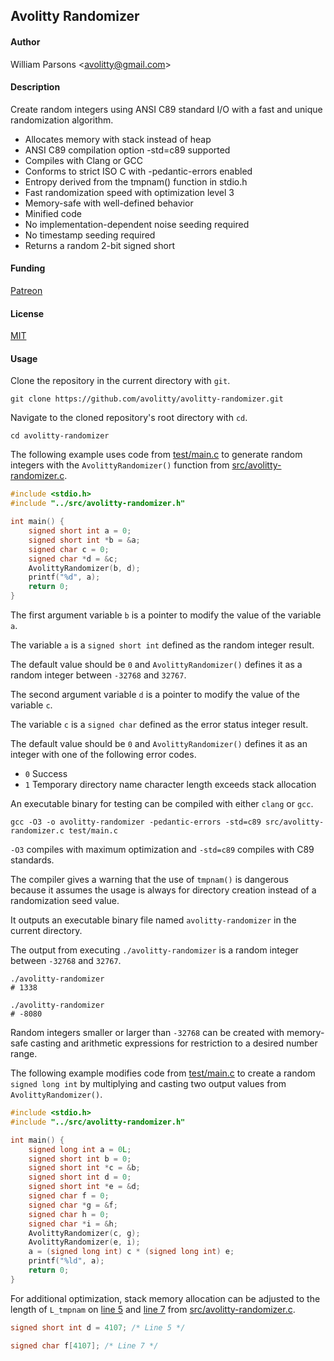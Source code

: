 ## Avolitty Randomizer

#### Author
William Parsons <[avolitty@gmail.com](avolitty@gmail.com)>

#### Description
Create random integers using ANSI C89 standard I/O with a fast and unique randomization algorithm.

- Allocates memory with stack instead of heap
- ANSI C89 compilation option -std=c89 supported
- Compiles with Clang or GCC
- Conforms to strict ISO C with -pedantic-errors enabled
- Entropy derived from the tmpnam() function in stdio.h
- Fast randomization speed with optimization level 3
- Memory-safe with well-defined behavior
- Minified code
- No implementation-dependent noise seeding required
- No timestamp seeding required
- Returns a random 2-bit signed short

#### Funding
[Patreon](https://www.patreon.com/avolitty)

#### License
[MIT](https://github.com/avolitty/avolitty-randomizer/blob/main/LICENSE)

#### Usage
Clone the repository in the current directory with `git`.

``` console
git clone https://github.com/avolitty/avolitty-randomizer.git
```

Navigate to the cloned repository's root directory with `cd`.

``` console
cd avolitty-randomizer
```

The following example uses code from [test/main.c](https://github.com/avolitty/avolitty-randomizer/blob/main/test/main.c) to generate random integers with the `AvolittyRandomizer()` function from [src/avolitty-randomizer.c](https://github.com/avolitty/avolitty-randomizer/blob/main/src/avolitty-randomizer.c).

``` c
#include <stdio.h>
#include "../src/avolitty-randomizer.h"

int main() {
	signed short int a = 0;
	signed short int *b = &a;
	signed char c = 0;
	signed char *d = &c;
	AvolittyRandomizer(b, d);
	printf("%d", a);
	return 0;
}
```

The first argument variable `b` is a pointer to modify the value of the variable `a`.

The variable `a` is a `signed short int` defined as the random integer result.

The default value should be `0` and `AvolittyRandomizer()` defines it as a random integer between `-32768` and `32767`.

The second argument variable `d` is a pointer to modify the value of the variable `c`.

The variable `c` is a `signed char` defined as the error status integer result.

The default value should be `0` and `AvolittyRandomizer()` defines it as an integer with one of the following error codes.

- `0` Success
- `1` Temporary directory name character length exceeds stack allocation

An executable binary for testing can be compiled with either `clang` or `gcc`.

``` console
gcc -O3 -o avolitty-randomizer -pedantic-errors -std=c89 src/avolitty-randomizer.c test/main.c
```

`-O3` compiles with maximum optimization and `-std=c89` compiles with C89 standards.

The compiler gives a warning that the use of `tmpnam()` is dangerous because it assumes the usage is always for directory creation instead of a randomization seed value.

It outputs an executable binary file named `avolitty-randomizer` in the current directory.

The output from executing `./avolitty-randomizer` is a random integer between `-32768` and `32767`.

``` console
./avolitty-randomizer
# 1338

./avolitty-randomizer
# -8080
```

Random integers smaller or larger than `-32768` can be created with memory-safe casting and arithmetic expressions for restriction to a desired number range.

The following example modifies code from [test/main.c](https://github.com/avolitty/avolitty-randomizer/blob/main/test/main.c) to create a random `signed long int` by multiplying and casting two output values from `AvolittyRandomizer()`.

``` c
#include <stdio.h>
#include "../src/avolitty-randomizer.h"

int main() {
	signed long int a = 0L;
	signed short int b = 0;
	signed short int *c = &b;
	signed short int d = 0;
	signed short int *e = &d;
	signed char f = 0;
	signed char *g = &f;
	signed char h = 0;
	signed char *i = &h;
	AvolittyRandomizer(c, g);
	AvolittyRandomizer(e, i);
	a = (signed long int) c * (signed long int) e;
	printf("%ld", a);
	return 0;
}
```

For additional optimization, stack memory allocation can be adjusted to the length of `L_tmpnam` on [line 5](https://github.com/avolitty/avolitty-randomizer/blob/main/src/avolitty-randomizer.c#L5) and [line 7](https://github.com/avolitty/avolitty-randomizer/blob/main/src/avolitty-randomizer.c#L7) from [src/avolitty-randomizer.c](https://github.com/avolitty/avolitty-randomizer/blob/main/src/avolitty-randomizer.c).

``` c
signed short int d = 4107; /* Line 5 */
```
``` c
signed char f[4107]; /* Line 7 */
```
